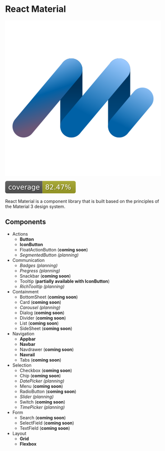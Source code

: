 # React Material

![Logo](./public/react-material.png)

![Coverage](./badges.svg)

React Material is a component library that is built based on the principles of the Material 3 design system.

## Components

* Actions
  * __Button__
  * __IconButton__
  * FloatActionButton (__coming soon__)
  * _SegmentedButton (planning)_
* Communication
  * _Badges (planning)_
  * _Pregress (planning)_
  * Snackbar (__coming soon__)
  * Tooltip (__partially available with IconButton__)
  * _RichTooltip (planning)_
* Containment
  * BottomSheet (__coming soon__)
  * Card (__coming soon__)
  * _Carousel (planning)_
  * Dialog (__coming soon__)
  * Divider (__coming soon__)
  * List (__coming soon__)
  * SideSheet (__coming soon__)
* Navigation
  * __Appbar__
  * __Navbar__
  * Navdrawer (__coming soon__)
  * __Navrail__
  * Tabs (__coming soon__)
* Selection
  * Checkbox (__coming soon__)
  * Chip (__coming soon__)
  * _DatePicker (planning)_
  * Menu (__coming soon__)
  * RadioButton (__coming soon__)
  * _Slider (planning)_
  * Switch (__coming soon__)
  * _TimePicker (planning)_
* Form
  * Search (__coming soon__)
  * SelectField (__coming soon__)
  * TextField (__coming soon__)
* Layout
  * __Grid__
  * __Flexbox__
